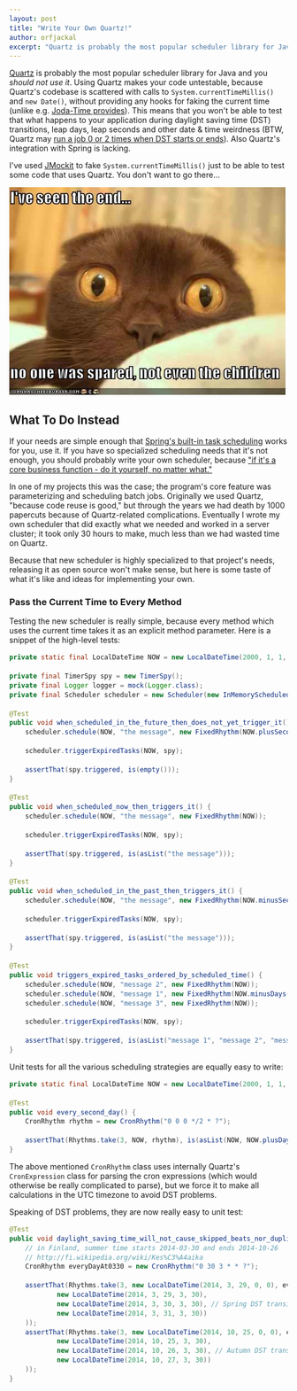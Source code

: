 ```yaml
---
layout: post
title: "Write Your Own Quartz!"
author: orfjackal
excerpt: "Quartz is probably the most popular scheduler library for Java and you should not use it."
---
```


[Quartz](http://quartz-scheduler.org/) is probably the most popular scheduler library for Java and you *should not use it*. Using Quartz makes your code untestable, because Quartz's codebase is scattered with calls to `System.currentTimeMillis()` and `new Date()`, without providing any hooks for faking the current time (unlike e.g. [Joda-Time provides](http://www.joda.org/joda-time/apidocs/org/joda/time/DateTimeUtils.html)). This means that you won't be able to test that what happens to your application during daylight saving time (DST) transitions, leap days, leap seconds and other date & time weirdness (BTW, Quartz may [run a job 0 or 2 times when DST starts or ends](http://quartz-scheduler.org/documentation/faq#FAQ-daylightSavings)). Also Quartz's integration with Spring is lacking.

I've used [JMockit](http://jmockit.github.io/) to fake `System.currentTimeMillis()` just to be able to test some code that uses Quartz. You don't want to go there...

![I've seen the end... no one was spared, not even the children](/img/write-your-own-quartz/ive-seen-the-end.jpg)

## What To Do Instead

If your needs are simple enough that [Spring's built-in task scheduling](http://spring.io/guides/gs/scheduling-tasks/) works for you, use it. If you have so specialized scheduling needs that it's not enough, you should probably write your own scheduler, because ["if it's a core business function - do it yourself, no matter what."](http://www.joelonsoftware.com/articles/fog0000000007.html)

In one of my projects this was the case; the program's core feature was parameterizing and scheduling batch jobs. Originally we used Quartz, "because code reuse is good," but through the years we had death by 1000 papercuts because of Quartz-related complications. Eventually I wrote my own scheduler that did exactly what we needed and worked in a server cluster; it took only 30 hours to make, much less than we had wasted time on Quartz.

Because that new scheduler is highly specialized to that project's needs, releasing it as open source won't make sense, but here is some taste of what it's like and ideas for implementing your own.

### Pass the Current Time to Every Method

Testing the new scheduler is really simple, because every method which uses the current time takes it as an explicit method parameter. Here is a snippet of the high-level tests:

```java
private static final LocalDateTime NOW = new LocalDateTime(2000, 1, 1, 0, 0);

private final TimerSpy spy = new TimerSpy();
private final Logger logger = mock(Logger.class);
private final Scheduler scheduler = new Scheduler(new InMemoryScheduledTasks(), logger);

@Test
public void when_scheduled_in_the_future_then_does_not_yet_trigger_it() {
    scheduler.schedule(NOW, "the message", new FixedRhythm(NOW.plusSeconds(1)));

    scheduler.triggerExpiredTasks(NOW, spy);

    assertThat(spy.triggered, is(empty()));
}

@Test
public void when_scheduled_now_then_triggers_it() {
    scheduler.schedule(NOW, "the message", new FixedRhythm(NOW));

    scheduler.triggerExpiredTasks(NOW, spy);

    assertThat(spy.triggered, is(asList("the message")));
}

@Test
public void when_scheduled_in_the_past_then_triggers_it() {
    scheduler.schedule(NOW, "the message", new FixedRhythm(NOW.minusSeconds(1)));

    scheduler.triggerExpiredTasks(NOW, spy);

    assertThat(spy.triggered, is(asList("the message")));
}

@Test
public void triggers_expired_tasks_ordered_by_scheduled_time() {
    scheduler.schedule(NOW, "message 2", new FixedRhythm(NOW));
    scheduler.schedule(NOW, "message 1", new FixedRhythm(NOW.minusDays(1)));
    scheduler.schedule(NOW, "message 3", new FixedRhythm(NOW));

    scheduler.triggerExpiredTasks(NOW, spy);

    assertThat(spy.triggered, is(asList("message 1", "message 2", "message 3")));
}
```

Unit tests for all the various scheduling strategies are equally easy to write:

```java
private static final LocalDateTime NOW = new LocalDateTime(2000, 1, 1, 0, 0);

@Test
public void every_second_day() {
    CronRhythm rhythm = new CronRhythm("0 0 0 */2 * ?");

    assertThat(Rhythms.take(3, NOW, rhythm), is(asList(NOW, NOW.plusDays(2), NOW.plusDays(4))));
}
```

The above mentioned `CronRhythm` class uses internally Quartz's `CronExpression` class for parsing the cron expressions (which would otherwise be really complicated to parse), but we force it to make all calculations in the UTC timezone to avoid DST problems.

Speaking of DST problems, they are now really easy to unit test:

```java
@Test
public void daylight_saving_time_will_not_cause_skipped_beats_nor_duplicate_beats() {
    // in Finland, summer time starts 2014-03-30 and ends 2014-10-26
    // http://fi.wikipedia.org/wiki/Kes%C3%A4aika
    CronRhythm everyDayAt0330 = new CronRhythm("0 30 3 * * ?");

    assertThat(Rhythms.take(3, new LocalDateTime(2014, 3, 29, 0, 0), everyDayAt0330), is(asList(
            new LocalDateTime(2014, 3, 29, 3, 30),
            new LocalDateTime(2014, 3, 30, 3, 30), // Spring DST transition at 3:00 -> 4:00
            new LocalDateTime(2014, 3, 31, 3, 30))
    ));
    assertThat(Rhythms.take(3, new LocalDateTime(2014, 10, 25, 0, 0), everyDayAt0330), is(asList(
            new LocalDateTime(2014, 10, 25, 3, 30),
            new LocalDateTime(2014, 10, 26, 3, 30), // Autumn DST transition at 4:00 -> 3:00
            new LocalDateTime(2014, 10, 27, 3, 30))
    ));
}
```

